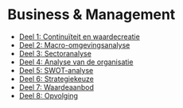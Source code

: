 # Business & Management

- [Deel 1: Continuïteit en waardecreatie]()
- [Deel 2: Macro-omgevingsanalyse]()
- [Deel 3: Sectoranalyse]()
- [Deel 4: Analyse van de organisatie]()
- [Deel 5: SWOT-analyse]()
- [Deel 6: Strategiekeuze]()
- [Deel 7: Waardeaanbod]()
- [Deel 8: Opvolging]()